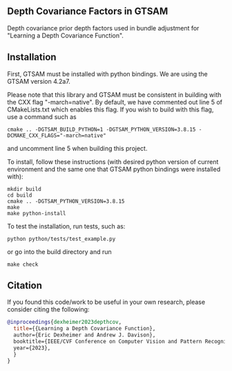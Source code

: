 ## Depth Covariance Factors in GTSAM

Depth covariance prior depth factors used in bundle adjustment for "Learning a Depth Covariance Function".

## Installation

First, GTSAM must be installed with python bindings.  We are using the GTSAM version 4.2a7.

Please note that this library and GTSAM must be consistent in building with the CXX flag "-march=native".  By default, we have commented out line 5 of CMakeLists.txt which enables this flag.  If you wish to build with this flag, use a command such as 
```
cmake .. -DGTSAM_BUILD_PYTHON=1 -DGTSAM_PYTHON_VERSION=3.8.15 -DCMAKE_CXX_FLAGS="-march=native"
```
and uncomment line 5 when building this project.

To install, follow these instructions (with desired python version of current environment and the same one that GTSAM python bindings were installed with):

```
mkdir build
cd build
cmake .. -DGTSAM_PYTHON_VERSION=3.8.15
make
make python-install
```

To test the installation, run tests, such as:
```
python python/tests/test_example.py
```
or go into the build directory and run
```
make check
```

## Citation
If you found this code/work to be useful in your own research, please consider citing the following:
```bibtex
@inproceedings{dexheimer2023depthcov,
  title={{Learning a Depth Covariance Function},
  author={Eric Dexheimer and Andrew J. Davison},
  booktitle={IEEE/CVF Conference on Computer Vision and Pattern Recognition (CVPR).},
  year={2023},
  }
}
```
